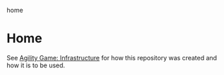 home
# Home

See [Agility Game: Infrastructure](https://github.com/agility-game/infrastructure) for how this repository was created and how it is to be used.
